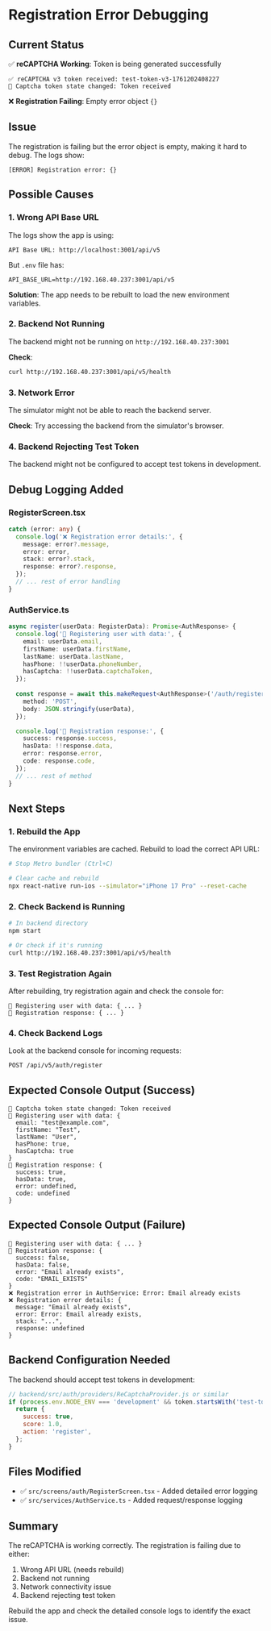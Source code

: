 # Registration Error Debugging

## Current Status

✅ **reCAPTCHA Working**: Token is being generated successfully
```
✅ reCAPTCHA v3 token received: test-token-v3-1761202408227
🔐 Captcha token state changed: Token received
```

❌ **Registration Failing**: Empty error object `{}`

## Issue

The registration is failing but the error object is empty, making it hard to debug. The logs show:
```
[ERROR] Registration error: {}
```

## Possible Causes

### 1. Wrong API Base URL
The logs show the app is using:
```
API Base URL: http://localhost:3001/api/v5
```

But `.env` file has:
```
API_BASE_URL=http://192.168.40.237:3001/api/v5
```

**Solution**: The app needs to be rebuilt to load the new environment variables.

### 2. Backend Not Running
The backend might not be running on `http://192.168.40.237:3001`

**Check**:
```bash
curl http://192.168.40.237:3001/api/v5/health
```

### 3. Network Error
The simulator might not be able to reach the backend server.

**Check**: Try accessing the backend from the simulator's browser.

### 4. Backend Rejecting Test Token
The backend might not be configured to accept test tokens in development.

## Debug Logging Added

### RegisterScreen.tsx
```typescript
catch (error: any) {
  console.log('❌ Registration error details:', {
    message: error?.message,
    error: error,
    stack: error?.stack,
    response: error?.response,
  });
  // ... rest of error handling
}
```

### AuthService.ts
```typescript
async register(userData: RegisterData): Promise<AuthResponse> {
  console.log('📝 Registering user with data:', {
    email: userData.email,
    firstName: userData.firstName,
    lastName: userData.lastName,
    hasPhone: !!userData.phoneNumber,
    hasCaptcha: !!userData.captchaToken,
  });
  
  const response = await this.makeRequest<AuthResponse>('/auth/register', {
    method: 'POST',
    body: JSON.stringify(userData),
  });

  console.log('📝 Registration response:', {
    success: response.success,
    hasData: !!response.data,
    error: response.error,
    code: response.code,
  });
  // ... rest of method
}
```

## Next Steps

### 1. Rebuild the App
The environment variables are cached. Rebuild to load the correct API URL:

```bash
# Stop Metro bundler (Ctrl+C)

# Clear cache and rebuild
npx react-native run-ios --simulator="iPhone 17 Pro" --reset-cache
```

### 2. Check Backend is Running
```bash
# In backend directory
npm start

# Or check if it's running
curl http://192.168.40.237:3001/api/v5/health
```

### 3. Test Registration Again
After rebuilding, try registration again and check the console for:
```
📝 Registering user with data: { ... }
📝 Registration response: { ... }
```

### 4. Check Backend Logs
Look at the backend console for incoming requests:
```
POST /api/v5/auth/register
```

## Expected Console Output (Success)

```
🔐 Captcha token state changed: Token received
📝 Registering user with data: {
  email: "test@example.com",
  firstName: "Test",
  lastName: "User",
  hasPhone: true,
  hasCaptcha: true
}
📝 Registration response: {
  success: true,
  hasData: true,
  error: undefined,
  code: undefined
}
```

## Expected Console Output (Failure)

```
📝 Registering user with data: { ... }
📝 Registration response: {
  success: false,
  hasData: false,
  error: "Email already exists",
  code: "EMAIL_EXISTS"
}
❌ Registration error in AuthService: Error: Email already exists
❌ Registration error details: {
  message: "Email already exists",
  error: Error: Email already exists,
  stack: "...",
  response: undefined
}
```

## Backend Configuration Needed

The backend should accept test tokens in development:

```javascript
// backend/src/auth/providers/ReCaptchaProvider.js or similar
if (process.env.NODE_ENV === 'development' && token.startsWith('test-token-v3-')) {
  return {
    success: true,
    score: 1.0,
    action: 'register',
  };
}
```

## Files Modified

- ✅ `src/screens/auth/RegisterScreen.tsx` - Added detailed error logging
- ✅ `src/services/AuthService.ts` - Added request/response logging

## Summary

The reCAPTCHA is working correctly. The registration is failing due to either:
1. Wrong API URL (needs rebuild)
2. Backend not running
3. Network connectivity issue
4. Backend rejecting test token

Rebuild the app and check the detailed console logs to identify the exact issue.
